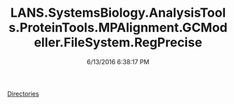 ﻿---
title: LANS.SystemsBiology.AnalysisTools.ProteinTools.MPAlignment.GCModeller.FileSystem.RegPrecise
date: 6/13/2016 6:38:17 PM
---

[Directories](T-LANS.SystemsBiology.AnalysisTools.ProteinTools.MPAlignment.GCModeller.FileSystem.RegPrecise.Directories.html)
